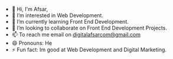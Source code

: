 - 👋 Hi, I'm Afsar, 
- 👀 I’m interested in Web Development. 
- 🌱 I’m currently learning Front End Development.
- 💞️ I’m looking to collaborate on Front End Development Projects.
- 📫 To reach me email on digitalafsarcom@gmail.com
- 😄 Pronouns: He
- ⚡ Fun fact: Im good at Web Development and Digital Marketing.

<!---
AfsarWebDev is a ✨ special ✨ repository because its `README.md` (this file) appears on your GitHub profile.
You can click the Preview link to take a look at your changes.
--->

